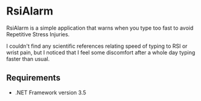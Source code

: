 RsiAlarm
========

RsiAlarm is a simple application that warns when you type too fast to avoid Repetitive Stress Injuries.

I couldn't find any scientific references relating speed of typing to RSI or wrist pain, but I noticed that I feel some discomfort after a whole day typing faster than usual.

Requirements
------------

* .NET Framework version 3.5
